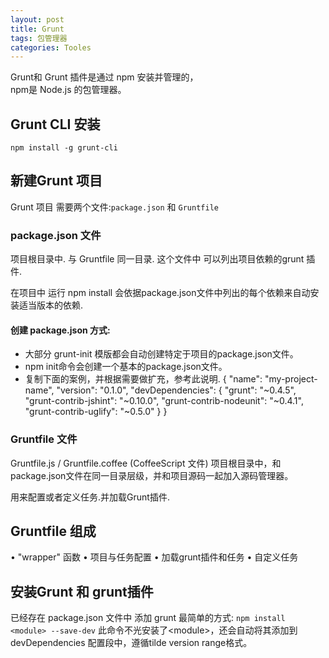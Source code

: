 ```yaml
---
layout: post
title: Grunt
tags: 包管理器
categories: Tooles
---
```




Grunt和 Grunt 插件是通过 npm 安装并管理的，  
npm是 Node.js 的包管理器。


## Grunt CLI 安装

`npm install -g grunt-cli`



## 新建Grunt 项目

Grunt 项目 需要两个文件:`package.json` 和 `Gruntfile`

### package.json 文件
项目根目录中. 与 Gruntfile 同一目录.
这个文件中 可以列出项目依赖的grunt 插件.

在项目中 运行 npm install 会依据package.json文件中列出的每个依赖来自动安装适当版本的依赖.

#### 创建 package.json 方式:

- 大部分 grunt-init 模版都会自动创建特定于项目的package.json文件。
- npm init命令会创建一个基本的package.json文件。
- 复制下面的案例，并根据需要做扩充，参考此说明.
	{
	  "name": "my-project-name",
	  "version": "0.1.0",
	  "devDependencies": {
	"grunt": "\~0.4.5",
	"grunt-contrib-jshint": "\~0.10.0",
	"grunt-contrib-nodeunit": "\~0.4.1",
	"grunt-contrib-uglify": "\~0.5.0"
	  }
	}

### Gruntfile 文件
Gruntfile.js / Gruntfile.coffee  (CoffeeScript 文件)
项目根目录中，和package.json文件在同一目录层级，并和项目源码一起加入源码管理器。

用来配置或者定义任务.并加载Grunt插件.


## Gruntfile 组成

• "wrapper" 函数
• 项目与任务配置
• 加载grunt插件和任务
• 自定义任务













## 安装Grunt 和 grunt插件



已经存在 package.json 文件中 添加 grunt 最简单的方式:
`npm install <module> --save-dev`
此命令不光安装了\<module\>，还会自动将其添加到devDependencies 配置段中，遵循tilde version range格式。

